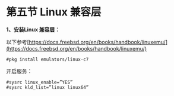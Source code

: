 # 第五节 Linux 兼容层

**1、安装Linux 兼容层：**

以下参考[https://docs.freebsd.org/en/books/handbook/linuxemu/](https://docs.freebsd.org/en/books/handbook/linuxemu/)

`#pkg install emulators/linux-c7`

开启服务：

```
#sysrc linux_enable=”YES”
#sysrc kld_list=”linux linux64”
```
